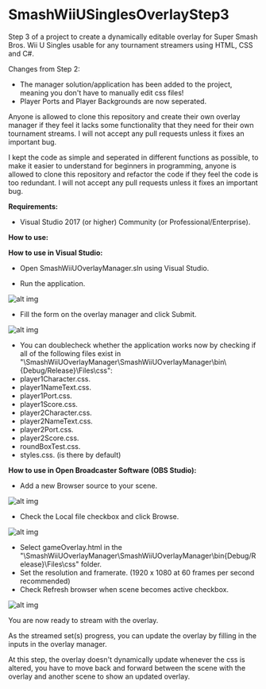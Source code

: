 # SmashWiiUSinglesOverlayStep3
Step 3 of a project to create a dynamically editable overlay for Super Smash Bros. Wii U Singles usable for any tournament streamers using HTML, CSS and C#.

Changes from Step 2:
- The manager solution/application has been added to the project, meaning you don't have to manually edit css files!
- Player Ports and Player Backgrounds are now seperated.

Anyone is allowed to clone this repository and create their own overlay manager if they feel it lacks some functionality that they need for their own tournament streams. I will not accept any pull requests unless it fixes an important bug.

I kept the code as simple and seperated in different functions as possible, to make it easier to understand for beginners in programming, anyone is allowed to clone this repository and refactor the code if they feel the code is too redundant. I will not accept any pull requests unless it fixes an important bug.

**Requirements:**
- Visual Studio 2017 (or higher) Community (or Professional/Enterprise).

**How to use:**

**How to use in Visual Studio:**
- Open SmashWiiUOverlayManager.sln using Visual Studio.


- Run the application.

![alt img](https://imgur.com/na4ecHT.png)

- Fill the form on the overlay manager and click Submit.

![alt img](https://imgur.com/dtz4LoR.png)

- You can doublecheck whether the application works now by checking if all of the following files exist in "\SmashWiiUOverlayManager\SmashWiiUOverlayManager\bin\ {Debug/Release}\Files\css":
- player1Character.css.
- player1NameText.css.
- player1Port.css.
- player1Score.css.
- player2Character.css.
- player2NameText.css.
- player2Port.css.
- player2Score.css.
- roundBoxTest.css.
- styles.css. (is there by default)

**How to use in Open Broadcaster Software (OBS Studio):**
- Add a new Browser source to your scene.

![alt img](https://imgur.com/em1uLIw.png)

- Check the Local file checkbox and click Browse.

![alt img](https://imgur.com/jhgThI0.png)
- Select gameOverlay.html in the "\SmashWiiUOverlayManager\SmashWiiUOverlayManager\bin\{Debug/Release}\Files\css" folder. 
- Set the resolution and framerate. (1920 x 1080 at 60 frames per second recommended)
- Check Refresh browser when scene becomes active checkbox.

![alt img](https://imgur.com/RItgGYV.png)

You are now ready to stream with the overlay.

As the streamed set(s) progress, you can update the overlay by filling in the inputs in the overlay manager.

At this step, the overlay doesn't dynamically update whenever the css is altered, you have to move back and forward between the scene with the overlay and another scene to show an updated overlay.
